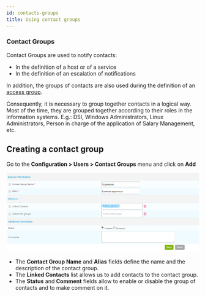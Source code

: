 ```yaml
---
id: contacts-groups
title: Using contact groups
---
```


### Contact Groups

Contact Groups are used to notify contacts:

* In the definition of a host or of a service
* In the definition of an escalation of notifications

In addition, the groups of contacts are also used during the definition of an [access group](../../administration/access-control-lists.md#creating-an-access-group).

Consequently, it is necessary to group together contacts in a logical way. Most of the time, they are grouped together
according to their roles in the information systems. E.g.: DSI, Windows Administrators, Linux Administrators, Person
in charge of the application of Salary Management, etc.

## Creating a contact group

Go to the **Configuration > Users > Contact Groups** menu and click on **Add**

![image](../../assets/configuration/07contactgroup.png)

* The **Contact Group Name** and **Alias** fields define the name and the description of the contact group.
* The **Linked Contacts** list allows us to add contacts to the contact group.
* The **Status** and **Comment** fields allow to enable or disable the group of contacts and to make comment on it.
